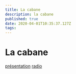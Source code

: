 ```yaml
---
title: La cabane
description: la cabane
published: true
date: 2020-04-01T10:35:37.127Z
tags: 
---
```


# La cabane

[présentation](/lacabane/presentation)
[radio](/lacabane/radio)